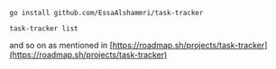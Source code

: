 `go install github.com/EssaAlshammri/task-tracker`

`task-tracker list`

and so on as mentioned in [https://roadmap.sh/projects/task-tracker](https://roadmap.sh/projects/task-tracker)
